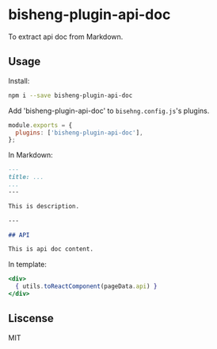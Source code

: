 # bisheng-plugin-api-doc

To extract api doc from Markdown.

## Usage

Install:

```bash
npm i --save bisheng-plugin-api-doc
```

Add 'bisheng-plugin-api-doc' to `bisehng.config.js`'s plugins.

```js
module.exports = {
  plugins: ['bisheng-plugin-api-doc'],
};
```

In Markdown:

```markdown
---
title: ...
...
---

This is description.

---

## API

This is api doc content.
```

In template:

```jsx
<div>
  { utils.toReactComponent(pageData.api) }
</div>
```

## Liscense

MIT
